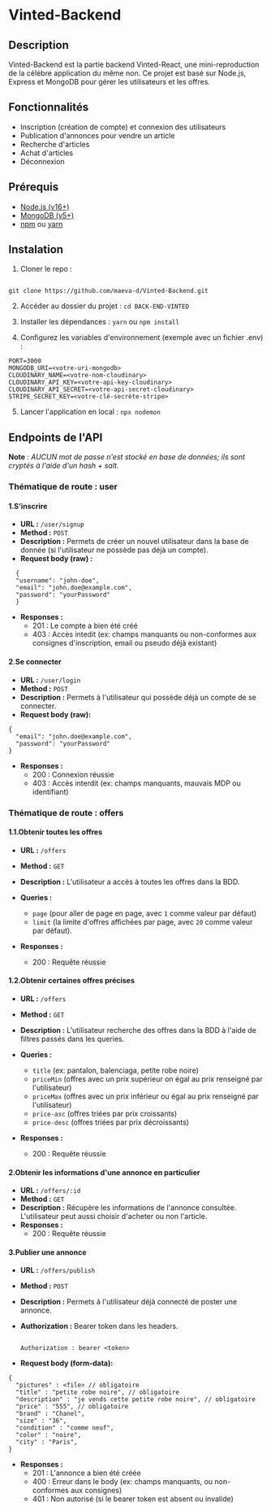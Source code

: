 # Vinted-Backend

## Description

Vinted-Backend est la partie backend Vinted-React, une mini-reproduction de la célèbre application du même non. Ce projet est basé sur Node.js, Express et MongoDB pour gérer les utilisateurs et les offres.

## Fonctionnalités

- Inscription (création de compte) et connexion des utilisateurs
- Publication d'annonces pour vendre un article
- Recherche d'articles
- Achat d'articles
- Déconnexion

## Prérequis

- [Node.js (v16+)](https://nodejs.org/en/download/package-manager)
- [MongoDB (v5+)](https://www.mongodb.com/try/download/community)
- [npm](https://www.npmjs.com/) ou [yarn](https://yarnpkg.com/)

## Instalation

1. Cloner le repo :

```

git clone https://github.com/maeva-d/Vinted-Backend.git

```

2. Accéder au dossier du projet : `cd BACK-END-VINTED`

3. Installer les dépendances : `yarn` ou `npm install`

4. Configurez les variables d'environnement (exemple avec un fichier .env) :

```
PORT=3000
MONGODB_URI=<votre-uri-mongodb>
CLOUDINARY_NAME=<votre-nom-cloudinary>
CLOUDINARY_API_KEY=<votre-api-key-cloudinary>
CLOUDINARY_API_SECRET=<votre-api-secret-cloudinary>
STRIPE_SECRET_KEY=<votre-clé-secrète-stripe>
```

5. Lancer l'application en local : `npx nodemon`

## Endpoints de l'API

**Note** : _AUCUN mot de passe n'est stocké en base de données; ils sont cryptés à l'aide d'un hash + salt._

### Thématique de route : user

#### 1.S'inscrire

- **URL :** `/user/signup`
- **Method :** `POST`
- **Description :** Permets de créer un nouvel utilisateur dans la base de donnée (si l'utilisateur ne possède pas déjà un compte).
- **Request body (raw) :**

```
  {
  "username": "john-doe",
  "email": "john.doe@example.com",
  "password": "yourPassword"
  }
```

- **Responses :**
  - 201 : Le compte a bien été créé
  - 403 : Accès intedit (ex: champs manquants ou non-conformes aux consignes d'inscription, email ou pseudo déjà existant)

#### 2.Se connecter

- **URL :** `/user/login`
- **Method :** `POST`
- **Description :** Permets à l'utilisateur qui possède déjà un compte de se connecter.
- **Request body (raw):**

```
{
  "email": "john.doe@example.com",
  "password": "yourPassword"
}
```

- **Responses :**
  - 200 : Connexion réussie
  - 403 : Accès interdit (ex: champs manquants, mauvais MDP ou identifiant)

### Thématique de route : offers

#### 1.1.Obtenir toutes les offres

- **URL :** `/offers`
- **Method :** `GET`
- **Description :** L'utilisateur a accès à toutes les offres dans la BDD.
- **Queries :**

  - `page` (pour aller de page en page, avec `1` comme valeur par défaut)
  - `limit` (la limite d'offres affichées par page, avec `20` comme valeur par défaut).

- **Responses :**
  - 200 : Requête réussie

#### 1.2.Obtenir certaines offres précises

- **URL :** `/offers`
- **Method :** `GET`
- **Description :** L'utilisateur recherche des offres dans la BDD à l'aide de filtres passés dans les queries.
- **Queries :**

  - `title` (ex: pantalon, balenciaga, petite robe noire)
  - `priceMin` (offres avec un prix supérieur on égal au prix renseigné par l'utilisateur)
  - `priceMax` (offres avec un prix inférieur ou égal au prix renseigné par l'utilisateur)
  - `price-asc` (offres triées par prix croissants)
  - `price-desc` (offres triées par prix décroissants)

- **Responses :**
  - 200 : Requête réussie

#### 2.Obtenir les informations d'une annonce en particulier

- **URL :** `/offers/:id`
- **Method :** `GET`
- **Description :** Récupère les informations de l'annonce consultée. L'utilisateur peut aussi choisir d'acheter ou non l'article.
- **Responses :**
  - 200 : Requête réussie

#### 3.Publier une annonce

- **URL :** `/offers/publish`
- **Method :** `POST`
- **Description :** Permets à l'utilisateur déjà connecté de poster une annonce.
- **Authorization :** Bearer token dans les headers.

  ```

  Authorization : bearer <token>

  ```

- **Request body (form-data):**

```
{
  "pictures" : <file> // obligatoire
  "title" : "petite robe noire", // obligatoire
  "description" : "je vends cette petite robe noire", // obligatoire
  "price" : "555", // obligatoire
  "brand" : "Chanel",
  "size" : "36",
  "condition" : "comme neuf",
  "color" : "noire",
  "city" : "Paris",
}
```

- **Responses :**
  - 201 : L'annonce a bien été créée
  - 400 : Erreur dans le body (ex: champs manquants, ou non-conformes aux consignes)
  - 401 : Non autorisé (si le bearer token est absent ou invalide)
